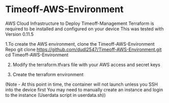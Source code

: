 # Timeoff-AWS-Environment
AWS Cloud Infrastructure to Deploy Timeoff-Management
Terraform is required to be installed and configured on your device
This was tested with Version 0.11.5

1.To create the AWS environment, clone the Timeoff-AWS-Environment Repo
git clone https://github.com/dudl2547/Timeoff-AWS-Environment.git
cd Timeoff-AWS-Environment

2. Modify the terraform.tfvars file with your AWS access and secret keys

3. Create the terraform environment

(Note - At this point in time, the container will not launch unless you SSH into the device first
You may need to manually create an instance and login to the instance
(Userdata script in userdata.sh))
